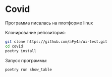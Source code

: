 # Covid 

Программа писалась на плотформе linux

Клонирование репозитория:
```bash
git clone https://github.com/aFy4a/ui-test.git
cd covid
poetry install
```

Запуск программы:
```bash
poetry run show_table
```
